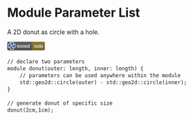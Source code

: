 # Module Parameter List

A 2D donut as circle with a hole.

[![test](.test/parameter_list.png)](.test/parameter_list.log)

```µcad,parameter_list#todo
// declare two parameters
module donut(outer: length, inner: length) {
    // parameters can be used anywhere within the module
    std::geo2d::circle(outer) - std::geo2d::circle(inner);
}

// generate donut of specific size
donut(2cm,1cm);
```
